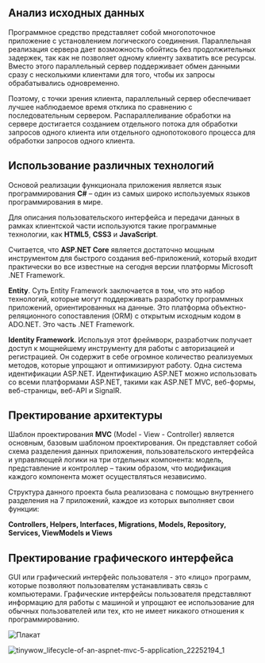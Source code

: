 ## Анализ исходных данных
Программное средство представляет собой многопоточное приложение с установлением логического соединения. Параллельная реализация сервера дает возможность обойтись без продолжительных задержек, так как не позволяет одному клиенту захватить все ресурсы. Вместо этого параллельный сервер поддерживает обмен данными сразу с несколькими клиентами для того, чтобы их запросы обрабатывались одновременно. 

Поэтому, с точки зрения клиента, параллельный сервер обеспечивает лучшее наблюдаемое время отклика по сравнению с последовательным сервером. Распараллеливание обработки на сервере достигается созданием отдельного потока для обработки запросов одного клиента или отдельного однопотокового процесса для обработки запросов одного клиента.

## Использование различных технологий
Основой реализации функционала приложения является язык программирования **C#** – один из самых широко используемых языков программирования в мире.

Для описания пользовательского интерфейса и передачи данных в рамках клиентской части используются такие программные технологии, как **HTML5**, **CSS3** и **JavaScript**. 

Считается, что **ASP.NET Core** является достаточно мощным инструментом для быстрого создания веб-приложений, который входит практически во все известные на сегодня версии платформы Microsoft .NET Framework.

**Entity**. Суть Entity Framework заключается в том, что это набор технологий, которые могут поддерживать разработку программных приложений, ориентированных на данные. Это платформа объектно-реляционного сопоставления (ORM) с открытым исходным кодом в ADO.NET. Это часть .NET Framework.

**Identity Framework**. Используя этот фреймворк, разработчик получает доступ к мощнейшему инструменту для работы с авторизацией и регистрацией. Он содержит в себе огромное количество реализуемых методов, которые упрощают и оптимизируют работу. Одна система идентификации ASP.NET. Идентификацию ASP.NET можно использовать со всеми платформами ASP.NET, такими как ASP.NET MVC, веб-формы, веб-страницы, веб-API и SignalR.

## Пректирование архитектуры
Шаблон проектирования **MVC** (Model - View - Controller) является основным, базовым шаблоном проектирования. Он представляет собой схема разделения данных приложения, пользовательского интерфейса и управляющей логики на три отдельных компонента: модель, представление и контроллер – таким образом, что модификация каждого компонента может осуществляться независимо.

Структура данного проекта была реализована с помощью внутреннего разделения на 7 приложений, каждое из которых выполняет свои функции: 

   **Controllers, Helpers, Interfaces, Migrations, Models, Repository, Services, ViewModels и Views**

## Пректирование графического интерфейса
GUI или графический интерфейс пользователя - это «лицо» программ, которые позволяют пользователям устанавливать связь с компьютерами. Графические интерфейсы пользователя представляют информацию для работы с машиной и упрощают ее использование для обычных пользователей или тех, кто не имеет никакого отношения к программированию.

![Плакат](https://user-images.githubusercontent.com/91983402/234527068-1c28798d-e533-4cd8-86b0-35a18d41d1d1.jpg)

![tinywow_lifecycle-of-an-aspnet-mvc-5-application_22252194_1](https://user-images.githubusercontent.com/91983402/236423855-043411fa-56eb-4cf0-8f60-036de665f518.jpg)
